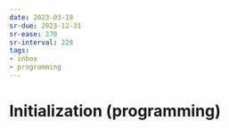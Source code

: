 ```yaml
---
date: 2023-03-19
sr-due: 2023-12-31
sr-ease: 270
sr-interval: 228
tags:
- inbox
- programming
---
```


# Initialization (programming)
